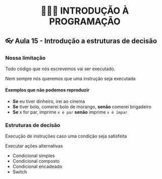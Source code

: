 <h1 align="center">👨🏻‍💻 INTRODUÇÃO À PROGRAMAÇÃO</h1>

## 👓 Aula 15 - Introdução a estruturas de decisão

### Nossa limitação

Todo código que nós escrevemos vai ser executado.

Nem sempre nós queremos que uma instrução seja executada

#### Exemplos que não podemos reproduzir

- **Se** eu tiver dinheiro, irei ao cinema
- **Se** tiver bolo, comerei bolo de morango, **senão** comerei brigadeiro
- **Se** x for par, imprime `x é par` **senão** imprime `x é ímpar`

### Estruturas de decisão

Execução de instruções caso uma condição seja satisfeita

Executar ações alternativas

- Condicional simples
- Condicional composto
- Condicional encadeado
- Switch
